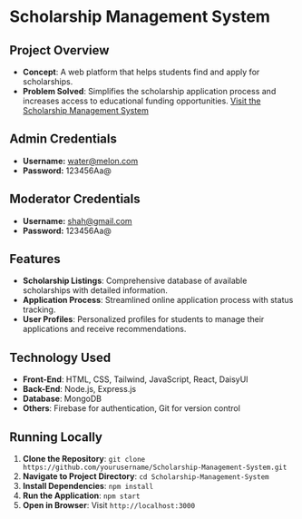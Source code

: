 # Scholarship Management System

## Project Overview

- **Concept**: A web platform that helps students find and apply for scholarships.
- **Problem Solved**: Simplifies the scholarship application process and increases access to educational funding opportunities.
  [Visit the Scholarship Management System](https://b9-a12-scholarship.web.app/)

## Admin Credentials

- **Username:** water@melon.com
- **Password:** 123456Aa@

## Moderator Credentials

- **Username:** shah@gmail.com
- **Password:** 123456Aa@

## Features

- **Scholarship Listings**: Comprehensive database of available scholarships with detailed information.
- **Application Process**: Streamlined online application process with status tracking.
- **User Profiles**: Personalized profiles for students to manage their applications and receive recommendations.

## Technology Used

- **Front-End**: HTML, CSS, Tailwind, JavaScript, React, DaisyUI
- **Back-End**: Node.js, Express.js
- **Database**: MongoDB
- **Others**: Firebase for authentication, Git for version control

## Running Locally

1. **Clone the Repository**: `git clone https://github.com/yourusername/Scholarship-Management-System.git`
2. **Navigate to Project Directory**: `cd Scholarship-Management-System`
3. **Install Dependencies**: `npm install`
4. **Run the Application**: `npm start`
5. **Open in Browser**: Visit `http://localhost:3000`
